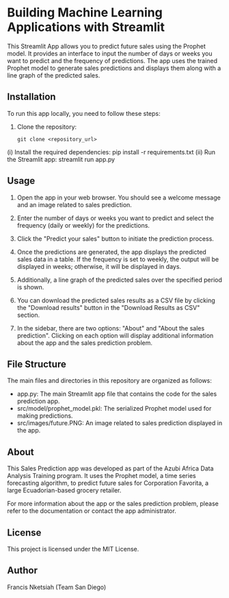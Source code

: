 # Building Machine Learning Applications with Streamlit
This Streamlit App allows you to predict future sales using the Prophet model. It provides an interface to input the number of days or weeks you want to predict and the frequency of predictions. The app uses the trained Prophet model to generate sales predictions and displays them along with a line graph of the predicted sales.
## Installation
To run this app locally, you need to follow these steps:

1. Clone the repository:
   ```shell
   git clone <repository_url>
(i) Install the required dependencies:
     pip install -r requirements.txt
(ii) Run the Streamlit app:
     streamlit run app.py

## Usage
1. Open the app in your web browser. You should see a welcome message and an image related to sales prediction.

2. Enter the number of days or weeks you want to predict and select the frequency (daily or weekly) for the predictions.

3. Click the "Predict your sales" button to initiate the prediction process.

4. Once the predictions are generated, the app displays the predicted sales data in a table. If the frequency is set to weekly, the output will be displayed in weeks; otherwise, it will be displayed in days.

5. Additionally, a line graph of the predicted sales over the specified period is shown.

6. You can download the predicted sales results as a CSV file by clicking the "Download results" button in the "Download Results as CSV" section.

7. In the sidebar, there are two options: "About" and "About the sales prediction". Clicking on each option will display additional information about the app and the sales prediction problem.

## File Structure
The main files and directories in this repository are organized as follows:

- app.py: The main Streamlit app file that contains the code for the sales prediction app.
- src/model/prophet_model.pkl: The serialized Prophet model used for making predictions.
- src/images/future.PNG: An image related to sales prediction displayed in the app.

## About
This Sales Prediction app was developed as part of the Azubi Africa Data Analysis Training program. It uses the Prophet model, a time series forecasting algorithm, to predict future sales for Corporation Favorita, a large Ecuadorian-based grocery retailer.

For more information about the app or the sales prediction problem, please refer to the documentation or contact the app administrator.

## License
   This project is licensed under the MIT License.

## Author
Francis Nketsiah (Team San Diego)
